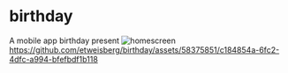 # birthday
A mobile app birthday present
![homescreen](https://github.com/etweisberg/birthday/assets/58375851/eaa367fb-2840-4018-806b-a65f8fea6e08)
https://github.com/etweisberg/birthday/assets/58375851/c184854a-6fc2-4dfc-a994-bfefbdf1b118

